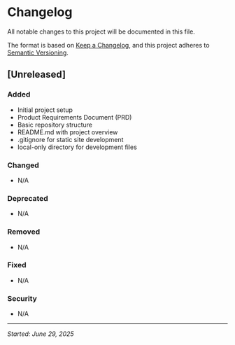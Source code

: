 # Changelog

All notable changes to this project will be documented in this file.

The format is based on [Keep a Changelog](https://keepachangelog.com/en/1.0.0/),
and this project adheres to [Semantic Versioning](https://semver.org/spec/v2.0.0.html).

## [Unreleased]

### Added
- Initial project setup
- Product Requirements Document (PRD)
- Basic repository structure
- README.md with project overview
- .gitignore for static site development
- local-only directory for development files

### Changed
- N/A

### Deprecated
- N/A

### Removed
- N/A

### Fixed
- N/A

### Security
- N/A

---

*Started: June 29, 2025*
